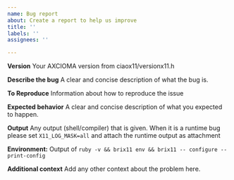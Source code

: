 ```yaml
---
name: Bug report
about: Create a report to help us improve
title: ''
labels: ''
assignees: ''

---
```


**Version**
Your AXCIOMA version from ciaox11/versionx11.h

**Describe the bug**
A clear and concise description of what the bug is.

**To Reproduce**
Information about how to reproduce the issue

**Expected behavior**
A clear and concise description of what you expected to happen.

**Output**
Any output (shell/compiler) that is given. When it is a runtime bug please set `X11_LOG_MASK=all` and attach the runtime output as attachment

**Environment:**
Output of `ruby -v && brix11 env && brix11 -- configure --print-config`

**Additional context**
Add any other context about the problem here.

